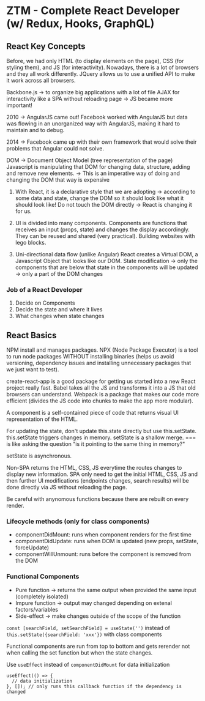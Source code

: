 # ZTM - Complete React Developer (w/ Redux, Hooks, GraphQL)

## React Key Concepts
Before, we had only HTML (to display elements on the page), CSS (for styling them), and JS (for interactivity).
Nowadays, there is a lot of browsers and they all work differently. JQuery allows us to use a unified API to make it work across all browsers.

Backbone.js -> to organize big applications with a lot of file
AJAX for interactivity like a SPA without reloading page -> JS became more important!

2010 -> AngularJS came out!
Facebook worked with AngularJS but data was flowing in an unorganized way with AngularJS, making it hard to maintain and to debug.

2014 -> Facebook came up with their own framework that would solve their problems that Angular could not solve.

DOM -> Document Object Model (tree representation of the page)
Javascript is manipulating that DOM for changing data, structure, adding and remove new elements. 
-> This is an imperative way of doing and changing the DOM that way is expensive

1. With React, it is a declarative style that we are adopting -> according to some data and state, change the DOM so it should look like what it should look like!
  Do not touch the DOM directly -> React is changing it for us.

2. UI is divided into many components.
  Components are functions that receives an input (props, state) and changes the display accordingly.
  They can be reused and shared (very practical). Building websites with lego blocks.

3. Uni-directional data flow (unlike Angular)
  React creates a Virtual DOM, a Javascript Object that looks like our DOM.
  State modification -> only the components that are below that state in the components will be updated -> only a part of the DOM changes 

### Job of a React Developer
1. Decide on Components
2. Decide the state and where it lives
3. What changes when state changes

## React Basics

NPM install and manages packages. 
NPX (Node Package Executor) is a tool to run node packages WITHOUT installing binaries (helps us avoid versioning, dependency issues and installing unnecessary packages that we just want to test).

create-react-app is a good package for getting us started into a new React project really fast.
Babel takes all the JS and transforms it into a JS that old browsers can understand.
Webpack is a package that makes our code more efficient (divides the JS code into chunks to make the app more modular).

A component is a self-contained piece of code that returns visual UI representation of the HTML.

For updating the state, don't update this.state directly but use this.setState. this.setState triggers changes in memory.
setState is a shallow merge.
=== is like asking the question "is it pointing to the same thing in memory?"

setState is asynchronous.

Non-SPA returns the HTML, CSS, JS everytime the routes changes to display new information.
SPA only need to get the initial HTML, CSS, JS and then further UI modifications (endpoints changes, search results) will be done directly via JS without reloading the page.

Be careful with anynomous functions because there are rebuilt on every render.

### Lifecycle methods (only for class components)
- componentDidMount: runs when component renders for the first time
- componentDidUpdate: runs when DOM is updated (new props, setState, forceUpdate)
- componentWillUnmount: runs before the component is removed from the DOM

### Functional Components
- Pure function -> returns the same output when provided the same input (completely isolated)
- Impure function -> output may changed depending on extenal factors/variables
- Side-effect -> make changes outside of the scope of the function

`const [searchField, setSearchField] = useState('')` instead of `this.setState({searchField: 'xxx'})`  with class components

Functional components are run from top to bottom and gets rerender not when calling the set function but when the state changes.

Use `useEffect` instead of `componentDidMount` for data initialization

```
useEffect(() => {
  // data initialization
}, []); // only runs this callback function if the dependency is changed
```